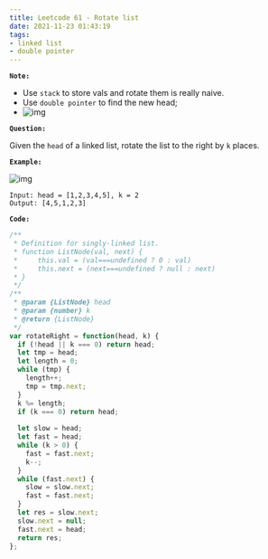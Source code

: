 ```yaml
---
title: Leetcode 61 - Rotate list
date: 2021-11-23 01:43:19
tags:
- linked list
- double pointer
---
```

**`Note:`**
- Use `stack` to store vals and rotate them is really naive.
- Use `double pointer` to find the new head;
- ![img](https://i.imgur.com/OS2apqx.png)

**`Question:`**

Given the `head` of a linked list, rotate the list to the right by `k` places.

**`Example:`**

![img](https://assets.leetcode.com/uploads/2020/11/13/rotate1.jpg)
```
Input: head = [1,2,3,4,5], k = 2
Output: [4,5,1,2,3]
```

**`Code:`**
```javascript
/**
 * Definition for singly-linked list.
 * function ListNode(val, next) {
 *     this.val = (val===undefined ? 0 : val)
 *     this.next = (next===undefined ? null : next)
 * }
 */
/**
 * @param {ListNode} head
 * @param {number} k
 * @return {ListNode}
 */
var rotateRight = function(head, k) {
  if (!head || k === 0) return head;
  let tmp = head;
  let length = 0;
  while (tmp) {
    length++;
    tmp = tmp.next;
  }
  k %= length;
  if (k === 0) return head;
  
  let slow = head;
  let fast = head;
  while (k > 0) {
    fast = fast.next;
    k--;
  }
  while (fast.next) {
    slow = slow.next;
    fast = fast.next;
  }
  let res = slow.next;
  slow.next = null;
  fast.next = head;
  return res;
};
```